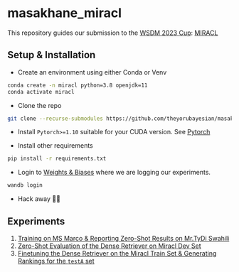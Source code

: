 # masakhane_miracl

This repository guides our submission to the [WSDM 2023 Cup](https://www.wsdm-conference.org/2023/program/wsdm-cup): [MIRACL](https://project-miracl.github.io/)

## Setup & Installation

* Create an environment using either Conda or Venv

```bash
conda create -n miracl python=3.8 openjdk=11
conda activate miracl
```

* Clone the repo

```bash
git clone --recurse-submodules https://github.com/theyorubayesian/masakhane_miracl.git 
```

* Install `Pytorch>=1.10` suitable for your CUDA version. See [Pytorch](https://pytorch.org/get-started/previous-versions/#v1101)

* Install other requirements

```bash
pip install -r requirements.txt
```

* Login to [Weights & Biases](https://wandb.ai/masakhane-miracl/masakhane-miracl) where we are logging our experiments.

```bash
wandb login
```

* Hack away 🔨🔨

## Experiments

1. [Training on MS Marco & Reporting Zero-Shot Results on Mr.TyDi Swahili](docs/miracl_finetuning_experiment.md)
2. [Zero-Shot Evaluation of the Dense Retriever on Miracl Dev Set](docs/evaluating_on_miracl_dev_set.md)
3. [Finetuning the Dense Retriever on the Miracl Train Set & Generating Rankings for the `testA` set](docs/miracl_finetuning_experiment.md)